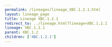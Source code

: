 ```yaml
---
permalink: /lineages/lineage_XBC.1.2.1.html
layout: lineage_page
title: Lineage XBC.1.2.1
redirect_to: ../lineage.html?lineage=XBC.1.2.1
lineage: XBC.1.2.1
parent: XBC.1.2
children: ['XBC.1.2.1']
---
```


